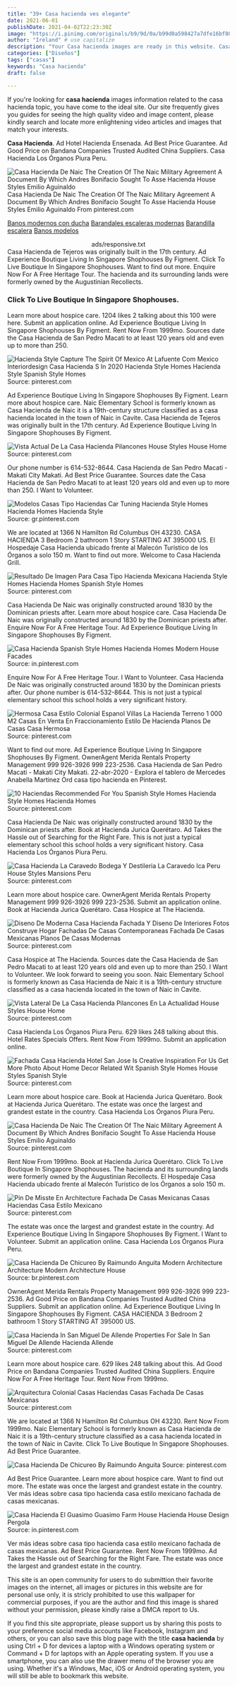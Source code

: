 ```yaml
---
title: "39+ Casa hacienda ves elegante"
date: 2021-06-01
publishDate: 2021-04-02T22:23:30Z
image: "https://i.pinimg.com/originals/b9/9d/0a/b99d0a598427a7dfe16bf8041a3e0f50.jpg"
author: "Ireland" # use capitalize
description: "Your Casa hacienda images are ready in this website. Casa hacienda are a topic that is being searched for and liked by netizens today. You can Download the Casa hacienda files here. Get all royalty-free images."
categories: ["Diseños"]
tags: ["casas"]
keywords: "Casa hacienda"
draft: false

---
```


If you're looking for **casa hacienda** images information related to the casa hacienda topic, you have come to the ideal  site.  Our site frequently  gives you  guides  for seeing  the high  quality video and image  content, please kindly search and locate more enlightening video articles and images  that match your interests.

**Casa Hacienda**. Ad Hotel Hacienda Ensenada. Ad Best Price Guarantee. Ad Good Price on Bandana Companies Trusted Audited China Suppliers. Casa Hacienda Los Órganos Piura Peru.

![Casa Hacienda De Naic The Creation Of The Naic Military Agreement A Document By Which Andres Bonifacio Sought To Asse Hacienda House Styles Emilio Aguinaldo](https://i.pinimg.com/originals/69/f2/50/69f2506b732100dd1efc94db553b68fc.jpg "Casa Hacienda De Naic The Creation Of The Naic Military Agreement A Document By Which Andres Bonifacio Sought To Asse Hacienda House Styles Emilio Aguinaldo")
Casa Hacienda De Naic The Creation Of The Naic Military Agreement A Document By Which Andres Bonifacio Sought To Asse Hacienda House Styles Emilio Aguinaldo From pinterest.com

[Banos modernos con ducha](/banos-modernos-con-ducha/)
[Barandales escaleras modernas](/barandales-escaleras-modernas/)
[Barandilla escalera](/barandilla-escalera/)
[Banos modelos](/banos-modelos/)
<div class="d-block p-4">
<center><noscript><span>ads/responsive.txt</span></noscript></center>
</div>
Casa Hacienda de Tejeros was originally built in the 17th century. Ad Experience Boutique Living In Singapore Shophouses By Figment. Click To Live Boutique In Singapore Shophouses. Want to find out more. Enquire Now For A Free Heritage Tour. The hacienda and its surrounding lands were formerly owned by the Augustinian Recollects.

### Click To Live Boutique In Singapore Shophouses.

Learn more about hospice care. 1204 likes 2 talking about this 100 were here. Submit an application online. Ad Experience Boutique Living In Singapore Shophouses By Figment. Rent Now From 1999mo. Sources date the Casa Hacienda de San Pedro Macati to at least 120 years old and even up to more than 250.


![Hacienda Style Capture The Spirit Of Mexico At Lafuente Com Mexico Interiordesign Casa Hacienda S In 2020 Hacienda Style Homes Hacienda Style Spanish Style Homes](https://i.pinimg.com/474x/c0/71/54/c0715448079da23d79d94cb319c63bfb.jpg "Hacienda Style Capture The Spirit Of Mexico At Lafuente Com Mexico Interiordesign Casa Hacienda S In 2020 Hacienda Style Homes Hacienda Style Spanish Style Homes")
Source: pinterest.com

Ad Experience Boutique Living In Singapore Shophouses By Figment. Learn more about hospice care. Naic Elementary School is formerly known as Casa Hacienda de Naic it is a 19th-century structure classified as a casa hacienda located in the town of Naic in Cavite. Casa Hacienda de Tejeros was originally built in the 17th century. Ad Experience Boutique Living In Singapore Shophouses By Figment.

![Vista Actual De La Casa Hacienda Pilancones House Styles House Home](https://i.pinimg.com/originals/97/cf/d3/97cfd3d6b823ee632d1b04ad4d4e4ce5.jpg "Vista Actual De La Casa Hacienda Pilancones House Styles House Home")
Source: pinterest.com

Our phone number is 614-532-8644. Casa Hacienda de San Pedro Macati - Makati City Makati. Ad Best Price Guarantee. Sources date the Casa Hacienda de San Pedro Macati to at least 120 years old and even up to more than 250. I Want to Volunteer.

![Modelos Casas Tipo Haciendas Car Tuning Hacienda Style Homes Hacienda Homes Hacienda Style](https://i.pinimg.com/originals/8f/c4/9e/8fc49eb45a4b5efb89d0275aae054e11.jpg "Modelos Casas Tipo Haciendas Car Tuning Hacienda Style Homes Hacienda Homes Hacienda Style")
Source: gr.pinterest.com

We are located at 1366 N Hamilton Rd Columbus OH 43230. CASA HACIENDA 3 Bedroom 2 bathroom 1 Story STARTING AT 395000 US. El Hospedaje Casa Hacienda ubicado frente al Malecón Turístico de los Órganos a solo 150 m. Want to find out more. Welcome to Casa Hacienda Grill.

![Resultado De Imagen Para Casa Tipo Hacienda Mexicana Hacienda Style Homes Hacienda Homes Spanish Style Homes](https://i.pinimg.com/originals/73/49/9f/73499fc1f6731280dbae1df320d33137.jpg "Resultado De Imagen Para Casa Tipo Hacienda Mexicana Hacienda Style Homes Hacienda Homes Spanish Style Homes")
Source: pinterest.com

Casa Hacienda De Naic was originally constructed around 1830 by the Dominican priests after. Learn more about hospice care. Casa Hacienda De Naic was originally constructed around 1830 by the Dominican priests after. Enquire Now For A Free Heritage Tour. Ad Experience Boutique Living In Singapore Shophouses By Figment.

![Casa Hacienda Spanish Style Homes Hacienda Homes Modern House Facades](https://i.pinimg.com/originals/ad/2c/d5/ad2cd5622b6905e3fea995e09afa68fe.jpg "Casa Hacienda Spanish Style Homes Hacienda Homes Modern House Facades")
Source: in.pinterest.com

Enquire Now For A Free Heritage Tour. I Want to Volunteer. Casa Hacienda De Naic was originally constructed around 1830 by the Dominican priests after. Our phone number is 614-532-8644. This is not just a typical elementary school this school holds a very significant history.

![Hermosa Casa Estilo Colonial Espanol Villas La Hacienda Terreno 1 000 M2 Casas En Venta En Fraccionamiento Estilo De Hacienda Planos De Casas Casa Hermosa](https://i.pinimg.com/originals/58/53/42/58534288a980414afa79becc36c84a3b.jpg "Hermosa Casa Estilo Colonial Espanol Villas La Hacienda Terreno 1 000 M2 Casas En Venta En Fraccionamiento Estilo De Hacienda Planos De Casas Casa Hermosa")
Source: pinterest.com

Want to find out more. Ad Experience Boutique Living In Singapore Shophouses By Figment. OwnerAgent Merida Rentals Property Management 999 926-3926 999 223-2536. Casa Hacienda de San Pedro Macati - Makati City Makati. 22-abr-2020 - Explora el tablero de Mercedes Anabella Martinez Ord casa tipo hacienda en Pinterest.

![10 Haciendas Recommended For You Spanish Style Homes Hacienda Style Homes Hacienda Homes](https://i.pinimg.com/originals/2c/2a/d9/2c2ad937c722922c24be7b6fea16fe87.png "10 Haciendas Recommended For You Spanish Style Homes Hacienda Style Homes Hacienda Homes")
Source: pinterest.com

Casa Hacienda De Naic was originally constructed around 1830 by the Dominican priests after. Book at Hacienda Jurica Querétaro. Ad Takes the Hassle out of Searching for the Right Fare. This is not just a typical elementary school this school holds a very significant history. Casa Hacienda Los Órganos Piura Peru.

![Casa Hacienda La Caravedo Bodega Y Destileria La Caravedo Ica Peru House Styles Mansions Peru](https://i.pinimg.com/originals/82/d9/bc/82d9bc7f6454c7da33ee52a2d922a0d6.jpg "Casa Hacienda La Caravedo Bodega Y Destileria La Caravedo Ica Peru House Styles Mansions Peru")
Source: pinterest.com

Learn more about hospice care. OwnerAgent Merida Rentals Property Management 999 926-3926 999 223-2536. Submit an application online. Book at Hacienda Jurica Querétaro. Casa Hospice at The Hacienda.

![Diseno De Moderna Casa Hacienda Fachada Y Diseno De Interiores Fotos Construye Hogar Fachadas De Casas Contemporaneas Fachada De Casas Mexicanas Planos De Casas Modernas](https://i.pinimg.com/474x/be/4b/aa/be4baa69eda09bed2665a78c559de699.jpg "Diseno De Moderna Casa Hacienda Fachada Y Diseno De Interiores Fotos Construye Hogar Fachadas De Casas Contemporaneas Fachada De Casas Mexicanas Planos De Casas Modernas")
Source: pinterest.com

Casa Hospice at The Hacienda. Sources date the Casa Hacienda de San Pedro Macati to at least 120 years old and even up to more than 250. I Want to Volunteer. We look forward to seeing you soon. Naic Elementary School is formerly known as Casa Hacienda de Naic it is a 19th-century structure classified as a casa hacienda located in the town of Naic in Cavite.

![Vista Lateral De La Casa Hacienda Pilancones En La Actualidad House Styles House Home](https://i.pinimg.com/originals/1a/6a/a3/1a6aa3ac18aa47f72857287bb9c37fb3.jpg "Vista Lateral De La Casa Hacienda Pilancones En La Actualidad House Styles House Home")
Source: pinterest.com

Casa Hacienda Los Órganos Piura Peru. 629 likes 248 talking about this. Hotel Rates Specials Offers. Rent Now From 1999mo. Submit an application online.

![Fachada Casa Hacienda Hotel San Jose Is Creative Inspiration For Us Get More Photo About Home Decor Related Wit Spanish Style Homes House Styles Spanish Style](https://i.pinimg.com/originals/b8/07/5d/b8075d760d050cb595f355b36b9801da.jpg "Fachada Casa Hacienda Hotel San Jose Is Creative Inspiration For Us Get More Photo About Home Decor Related Wit Spanish Style Homes House Styles Spanish Style")
Source: pinterest.com

Learn more about hospice care. Book at Hacienda Jurica Querétaro. Book at Hacienda Jurica Querétaro. The estate was once the largest and grandest estate in the country. Casa Hacienda Los Órganos Piura Peru.

![Casa Hacienda De Naic The Creation Of The Naic Military Agreement A Document By Which Andres Bonifacio Sought To Asse Hacienda House Styles Emilio Aguinaldo](https://i.pinimg.com/originals/69/f2/50/69f2506b732100dd1efc94db553b68fc.jpg "Casa Hacienda De Naic The Creation Of The Naic Military Agreement A Document By Which Andres Bonifacio Sought To Asse Hacienda House Styles Emilio Aguinaldo")
Source: pinterest.com

Rent Now From 1999mo. Book at Hacienda Jurica Querétaro. Click To Live Boutique In Singapore Shophouses. The hacienda and its surrounding lands were formerly owned by the Augustinian Recollects. El Hospedaje Casa Hacienda ubicado frente al Malecón Turístico de los Órganos a solo 150 m.

![Pin De Misste En Architecture Fachada De Casas Mexicanas Casas Haciendas Casa Estilo Mexicano](https://i.pinimg.com/originals/84/da/3e/84da3e41bbf6617f3d449a1bd2e39995.jpg "Pin De Misste En Architecture Fachada De Casas Mexicanas Casas Haciendas Casa Estilo Mexicano")
Source: pinterest.com

The estate was once the largest and grandest estate in the country. Ad Experience Boutique Living In Singapore Shophouses By Figment. I Want to Volunteer. Submit an application online. Casa Hacienda Los Órganos Piura Peru.

![Casa Hacienda De Chicureo By Raimundo Anguita Modern Architecture Architecture Modern Architecture House](https://i.pinimg.com/originals/29/bf/65/29bf65507a925cda221908448f9ee103.jpg "Casa Hacienda De Chicureo By Raimundo Anguita Modern Architecture Architecture Modern Architecture House")
Source: br.pinterest.com

OwnerAgent Merida Rentals Property Management 999 926-3926 999 223-2536. Ad Good Price on Bandana Companies Trusted Audited China Suppliers. Submit an application online. Ad Experience Boutique Living In Singapore Shophouses By Figment. CASA HACIENDA 3 Bedroom 2 bathroom 1 Story STARTING AT 395000 US.

![Casa Hacienda In San Miguel De Allende Properties For Sale In San Miguel De Allende Hacienda Allende](https://i.pinimg.com/736x/73/dc/d9/73dcd941ec4dd8e1b4f135f9100a7872.jpg "Casa Hacienda In San Miguel De Allende Properties For Sale In San Miguel De Allende Hacienda Allende")
Source: pinterest.com

Learn more about hospice care. 629 likes 248 talking about this. Ad Good Price on Bandana Companies Trusted Audited China Suppliers. Enquire Now For A Free Heritage Tour. Rent Now From 1999mo.

![Arquitectura Colonial Casas Haciendas Casas Fachada De Casas Mexicanas](https://i.pinimg.com/474x/9f/49/37/9f49376457f78b867c8bdf2c5b7dc893.jpg "Arquitectura Colonial Casas Haciendas Casas Fachada De Casas Mexicanas")
Source: pinterest.com

We are located at 1366 N Hamilton Rd Columbus OH 43230. Rent Now From 1999mo. Naic Elementary School is formerly known as Casa Hacienda de Naic it is a 19th-century structure classified as a casa hacienda located in the town of Naic in Cavite. Click To Live Boutique In Singapore Shophouses. Ad Best Price Guarantee.

![Casa Hacienda De Chicureo By Raimundo Anguita](https://i.pinimg.com/originals/80/d8/c5/80d8c5554dc768b1f1520b42ed1e424c.jpg "Casa Hacienda De Chicureo By Raimundo Anguita")
Source: pinterest.com

Ad Best Price Guarantee. Learn more about hospice care. Want to find out more. The estate was once the largest and grandest estate in the country. Ver más ideas sobre casa tipo hacienda casa estilo mexicano fachada de casas mexicanas.

![Casa Hacienda El Guasimo Guasimo Farm House Hacienda House Design Pergola](https://i.pinimg.com/originals/b9/9d/0a/b99d0a598427a7dfe16bf8041a3e0f50.jpg "Casa Hacienda El Guasimo Guasimo Farm House Hacienda House Design Pergola")
Source: in.pinterest.com

Ver más ideas sobre casa tipo hacienda casa estilo mexicano fachada de casas mexicanas. Ad Best Price Guarantee. Rent Now From 1999mo. Ad Takes the Hassle out of Searching for the Right Fare. The estate was once the largest and grandest estate in the country.

This site is an open community for users to do submittion their favorite images on the internet, all images or pictures in this website are for personal use only, it is stricly prohibited to use this wallpaper for commercial purposes, if you are the author and find this image is shared without your permission, please kindly raise a DMCA report to Us.

If you find this site appropriate, please support us by sharing this posts to your preference social media accounts like Facebook, Instagram and others, or you can also save this blog page with the title **casa hacienda** by using Ctrl + D for devices a laptop with a Windows operating system or Command + D for laptops with an Apple operating system. If you use a smartphone, you can also use the drawer menu of the browser you are using. Whether it's a Windows, Mac, iOS or Android operating system, you will still be able to bookmark this website.
